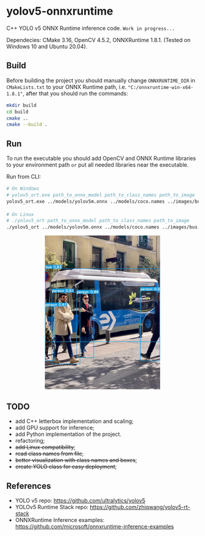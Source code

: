 # yolov5-onnxruntime

C++ YOLO v5 ONNX Runtime inference code. `Work in progress...`

Dependecies: CMake 3.16, OpenCV 4.5.2, ONNXRuntime 1.8.1. (Tested on Windows 10 and Ubuntu 20.04).

## Build
Before building the project you should manually change `ONNXRUNTIME_DIR` in `CMakeLists.txt` to your ONNX Runtime path, i.e. `"C:/onnxruntime-win-x64-1.8.1"`, after that you should run the commands:

```bash
mkdir build
cd build
cmake ..
cmake --build .
```

## Run
To run the executable you should add OpenCV and ONNX Runtime libraries to your environment path `or` put all needed libraries near the executable.

Run from CLI:
```bash
# On Windows
# yolov5_ort.exe path_to_onnx_model path_to_class_names path_to_image
yolov5_ort.exe ../models/yolov5m.onnx ../models/coco.names ../images/bus.jpg

# On Linux
# ./yolov5_ort path_to_onnx_model path_to_class_names path_to_image
./yolov5_ort ../models/yolov5m.onnx ../models/coco.names ../images/bus.jpg
```

<p align="center">
  <a href="images/bus_result.jpg"><img src="images/bus_result.jpg" style="width:60%; height:60%;"/></a>
</p>


## TODO
- add C++ letterbox implementation and scaling;
- add GPU support for inference;
- add Python implementation of the project.
- refactoring;
- ~~add Linux compatibility~~;
- ~~read class names from file~~;
- ~~better visualization with class names and boxes~~;
- ~~create YOLO class for easy deployment~~; 

## References
- YOLO v5 repo: https://github.com/ultralytics/yolov5
- YOLOv5 Runtime Stack repo: https://github.com/zhiqwang/yolov5-rt-stack
- ONNXRuntime Inference examples: https://github.com/microsoft/onnxruntime-inference-examples
